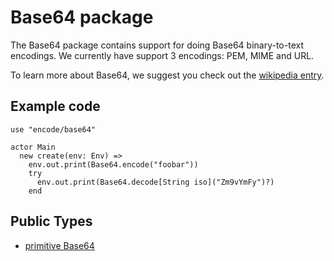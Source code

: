 # Base64 package

The Base64 package contains support for doing Base64 binary-to-text encodings.
We currently have support 3 encodings: PEM, MIME and URL.

To learn more about Base64, we suggest you check out the
[wikipedia entry](https://en.wikipedia.org/wiki/Base64).

## Example code

```pony
use "encode/base64"

actor Main
  new create(env: Env) =>
    env.out.print(Base64.encode("foobar"))
    try
      env.out.print(Base64.decode[String iso]("Zm9vYmFy")?)
    end
```


## Public Types

* [primitive Base64](encode-base64-Base64.md)
